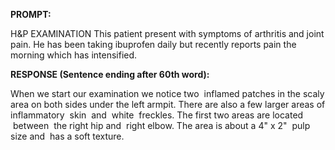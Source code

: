 **PROMPT:**

H&P EXAMINATION This patient present with symptoms of arthritis and joint pain. He has been taking ibuprofen daily but recently reports pain the morning which has intensified. 

**RESPONSE (Sentence ending after 60th word):**

When we start our examination we notice two  inflamed patches in the scaly area on both sides under the left armpit. There are also a few larger areas of inflammatory  skin  and  white  freckles. The first two areas are located  between  the right hip and  right elbow. The area is about a 4" x 2"  pulp size and  has a soft texture. 